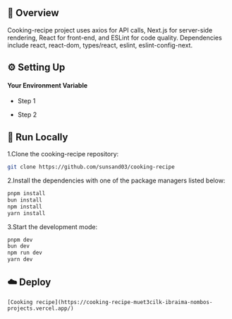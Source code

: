## 📌 Overview

Cooking-recipe project uses axios for API calls, Next.js for server-side rendering, React for front-end, and ESLint for code quality. Dependencies include react, react-dom, types/react, eslint, eslint-config-next.

## ⚙️ Setting Up

#### Your Environment Variable

- Step 1

- Step 2

## 🚀 Run Locally
1.Clone the cooking-recipe repository:
```sh
git clone https://github.com/sunsand03/cooking-recipe
```
2.Install the dependencies with one of the package managers listed below:
```bash
pnpm install
bun install
npm install
yarn install
```
3.Start the development mode:
```bash
pnpm dev
bun dev
npm run dev
yarn dev
```

## ☁️ Deploy

`[Cooking recipe](https://cooking-recipe-muet3cilk-ibraima-nombos-projects.vercel.app/)`




